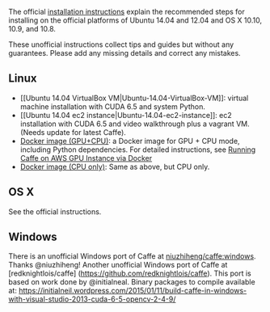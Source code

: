 The official [installation instructions](http://caffe.berkeleyvision.org/installation.html) explain the recommended steps for installing on the official platforms of Ubuntu 14.04 and 12.04 and OS X 10.10, 10.9, and 10.8.

These unofficial instructions collect tips and guides but without any guarantees. Please add any missing details and correct any mistakes.

## Linux

- [[Ubuntu 14.04 VirtualBox VM|Ubuntu-14.04-VirtualBox-VM]]: virtual machine installation with CUDA 6.5 and system Python.
- [[Ubuntu 14.04 ec2 instance|Ubuntu-14.04-ec2-instance]]: ec2 installation with CUDA 6.5 and video walkthrough plus a vagrant VM. (Needs update for latest Caffe).
- [Docker image (GPU+CPU)](https://registry.hub.docker.com/u/tleyden5iwx/caffe-gpu): a Docker image for GPU + CPU mode, including Python dependencies.  For detailed instructions, see [Running Caffe on AWS GPU Instance via Docker](http://tleyden.github.io/blog/2014/10/25/running-caffe-on-aws-gpu-instance-via-docker/)
- [Docker image (CPU only)](https://registry.hub.docker.com/u/tleyden5iwx/caffe): Same as above, but CPU only.

## OS X

See the official instructions.

## Windows

There is an unofficial Windows port of Caffe at [niuzhiheng/caffe:windows](https://github.com/niuzhiheng/caffe). Thanks @niuzhiheng!
Another unofficial Windows port of Caffe at [redknightlois/caffe] (https://github.com/redknightlois/caffe). This port is based on work done by @initialneal. Binary packages to compile available at: https://initialneil.wordpress.com/2015/01/11/build-caffe-in-windows-with-visual-studio-2013-cuda-6-5-opencv-2-4-9/



